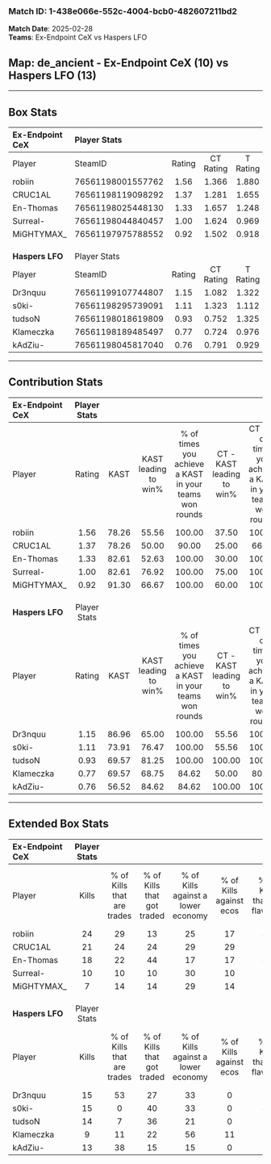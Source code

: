 ### Match ID: 1-438e066e-552c-4004-bcb0-482607211bd2  
**Match Date**: 2025-02-28  
**Teams**: Ex-Endpoint CeX vs Haspers LFO  

## **Map**: de_ancient - Ex-Endpoint CeX (10) vs Haspers LFO (13)  
---  

## Box Stats  

| **Ex-Endpoint CeX** | Player Stats      |        |           |          |       |       |       |         |        |      |     |
| :- | :- | :-: | :-: | :-: | :-: | :-: | :-: | :-: | :-: | :-: | :-: |
| Player              | SteamID           | Rating | CT Rating | T Rating | KAST  |  ADR  | Kills | Assists | Deaths | K/D  | HS% |
| robiin              | 76561198001557762 |  1.56  |   1.366   |  1.880   | 78.26 | 89.4  |  24   |    5    |   12   | 2.00 | 54  |
| CRUC1AL             | 76561198119098292 |  1.37  |   1.281   |  1.655   | 78.26 | 92.5  |  21   |    6    |   16   | 1.31 | 14  |
| En-Thomas           | 76561198025448130 |  1.33  |   1.657   |  1.248   | 82.61 | 109.4 |  18   |   12    |   18   | 1.00 | 38  |
| Surreal-            | 76561198044840457 |  1.00  |   1.624   |  0.969   | 82.61 | 56.2  |  10   |    7    |   11   | 0.91 | 30  |
| MiGHTYMAX_          | 76561197975788552 |  0.92  |   1.502   |  0.918   | 91.30 | 40.0  |   7   |    2    |   9    | 0.78 | 85  |
|                     |                   |        |           |          |       |       |       |         |        |      |     |
|                     |                   |        |           |          |       |       |       |         |        |      |     |
|                     |                   |        |           |          |       |       |       |         |        |      |     |
| **Haspers LFO**     | Player Stats      |        |           |          |       |       |       |         |        |      |     |
| Player              | SteamID           | Rating | CT Rating | T Rating | KAST  |  ADR  | Kills | Assists | Deaths | K/D  | HS% |
| Dr3nquu             | 76561199107744807 |  1.15  |   1.082   |  1.322   | 86.96 | 70.4  |  15   |    3    |   15   | 1.00 | 53  |
| s0ki-               | 76561198295739091 |  1.11  |   1.323   |  1.112   | 73.91 | 84.9  |  15   |    4    |   15   | 1.00 | 40  |
| tudsoN              | 76561198018619809 |  0.93  |   0.752   |  1.325   | 69.57 | 56.3  |  14   |    6    |   16   | 0.88 | 57  |
| Klameczka           | 76561198189485497 |  0.77  |   0.724   |  0.976   | 69.57 | 70.8  |   9   |    8    |   17   | 0.53 | 44  |
| kAdZiu-             | 76561198045817040 |  0.76  |   0.791   |  0.929   | 56.52 | 57.1  |  13   |    3    |   17   | 0.76 | 53  |
---  

## Contribution Stats  

| **Ex-Endpoint CeX** | Player Stats |       |                      |                                                        |                           |                                                             |                          |                                                            |
| :- | :-: | :-: | :-: | :-: | :-: | :-: | :-: | :-: |
| Player              |    Rating    | KAST  | KAST leading to win% | % of times you achieve a KAST in your teams won rounds | CT - KAST leading to win% | CT - % of times you achieve a KAST in your teams won rounds | T - KAST leading to win% | T - % of times you achieve a KAST in your teams won rounds |
| robiin              |     1.56     | 78.26 |        55.56         |                         100.00                         |           37.50           |                           100.00                            |          70.00           |                           100.00                           |
| CRUC1AL             |     1.37     | 78.26 |        50.00         |                         90.00                          |           25.00           |                            66.67                            |          70.00           |                           100.00                           |
| En-Thomas           |     1.33     | 82.61 |        52.63         |                         100.00                         |           30.00           |                           100.00                            |          77.78           |                           100.00                           |
| Surreal-            |     1.00     | 82.61 |        76.92         |                         100.00                         |           75.00           |                           100.00                            |          77.78           |                           100.00                           |
| MiGHTYMAX_          |     0.92     | 91.30 |        66.67         |                         100.00                         |           60.00           |                           100.00                            |          70.00           |                           100.00                           |
|                     |              |       |                      |                                                        |                           |                                                             |                          |                                                            |
|                     |              |       |                      |                                                        |                           |                                                             |                          |                                                            |
|                     |              |       |                      |                                                        |                           |                                                             |                          |                                                            |
| **Haspers LFO**     | Player Stats |       |                      |                                                        |                           |                                                             |                          |                                                            |
| Player              |    Rating    | KAST  | KAST leading to win% | % of times you achieve a KAST in your teams won rounds | CT - KAST leading to win% | CT - % of times you achieve a KAST in your teams won rounds | T - KAST leading to win% | T - % of times you achieve a KAST in your teams won rounds |
| Dr3nquu             |     1.15     | 86.96 |        65.00         |                         100.00                         |           55.56           |                           100.00                            |          72.73           |                           100.00                           |
| s0ki-               |     1.11     | 73.91 |        76.47         |                         100.00                         |           55.56           |                           100.00                            |          100.00          |                           100.00                           |
| tudsoN              |     0.93     | 69.57 |        81.25         |                         100.00                         |          100.00           |                           100.00                            |          72.73           |                           100.00                           |
| Klameczka           |     0.77     | 69.57 |        68.75         |                         84.62                          |           50.00           |                            80.00                            |          87.50           |                           87.50                            |
| kAdZiu-             |     0.76     | 56.52 |        84.62         |                         84.62                          |          100.00           |                           100.00                            |          75.00           |                           75.00                            |
---  

## Extended Box Stats  

| **Ex-Endpoint CeX** | Player Stats |                            |                            |                                    |                         |                              |                                 |        |                             |                                     |                          |                               |                            |
| :- | :-: | :-: | :-: | :-: | :-: | :-: | :-: | :-: | :-: | :-: | :-: | :-: | :-: |
| Player              |    Kills     | % of Kills that are trades | % of Kills that got traded | % of Kills against a lower economy | % of Kills against ecos | % of Kills that are flawless | % of Kills that are close duels | Deaths | % of Deaths that get traded | % of Deaths against a lower economy | % of Deaths against ecos | % of Deaths that are flawless | % of Deaths that are close |
| robiin              |      24      |             29             |             13             |                 25                 |           17            |              46              |               13                |   12   |             25              |                  0                  |            0             |              50               |             0              |
| CRUC1AL             |      21      |             24             |             24             |                 29                 |           29            |              57              |                5                |   16   |             25              |                 13                  |            6             |              69               |             6              |
| En-Thomas           |      18      |             22             |             44             |                 17                 |           17            |              44              |               11                |   18   |             28              |                  6                  |            0             |              50               |             11             |
| Surreal-            |      10      |             10             |             10             |                 30                 |           10            |              60              |                0                |   11   |             27              |                 18                  |            9             |              36               |             18             |
| MiGHTYMAX_          |      7       |             14             |             14             |                 29                 |           14            |              29              |               14                |   9    |             44              |                 22                  |            11            |              67               |             0              |
|                     |              |                            |                            |                                    |                         |                              |                                 |        |                             |                                     |                          |                               |                            |
|                     |              |                            |                            |                                    |                         |                              |                                 |        |                             |                                     |                          |                               |                            |
|                     |              |                            |                            |                                    |                         |                              |                                 |        |                             |                                     |                          |                               |                            |
| **Haspers LFO**     | Player Stats |                            |                            |                                    |                         |                              |                                 |        |                             |                                     |                          |                               |                            |
| Player              |    Kills     | % of Kills that are trades | % of Kills that got traded | % of Kills against a lower economy | % of Kills against ecos | % of Kills that are flawless | % of Kills that are close duels | Deaths | % of Deaths that get traded | % of Deaths against a lower economy | % of Deaths against ecos | % of Deaths that are flawless | % of Deaths that are close |
| Dr3nquu             |      15      |             53             |             27             |                 33                 |            0            |              67              |               20                |   15   |             13              |                 33                  |            7             |              53               |             7              |
| s0ki-               |      15      |             0              |             40             |                 33                 |            0            |              40              |                7                |   15   |             33              |                 27                  |            7             |              33               |             13             |
| tudsoN              |      14      |             7              |             36             |                 21                 |            0            |              57              |                0                |   16   |             25              |                 25                  |            6             |              56               |             0              |
| Klameczka           |      9       |             11             |             22             |                 56                 |           11            |              22              |               11                |   17   |             18              |                 24                  |            6             |              41               |             24             |
| kAdZiu-             |      13      |             38             |             15             |                 15                 |            0            |              77              |                0                |   17   |             24              |                 35                  |            6             |              59               |             0              |
